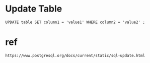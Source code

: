 # Update Table
```{sql}
UPDATE table SET column1 = 'value1' WHERE column2 = 'value2' ;
```

# ref
```
https://www.postgresql.org/docs/current/static/sql-update.html
```
